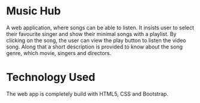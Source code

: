 # Music Hub

A web application, where songs can be able to listen. It insists user to select their favourite singer and show their minimal songs with a playlist. 
By clicking on the song, the user can view the play button to listen the video song. Along that a short description is provided to know about the song genre, which movie, 
singers and directors. 


# Technology Used

The web app is completely build with HTML5, CSS and Bootstrap. 
